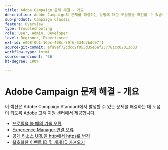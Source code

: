 ```yaml
---
title: Adobe Campaign 문제 해결 - 개요
description: Adobe Campaign의 문제를 해결하는 방법에 대한 도움말을 확인할 수 있습니다.
sub-product: Campaign Classic
feature: Overview
type: Troubleshooting
role: User, Admin, Developer
level: Beginner, Experienced
exl-id: e098f0b1-16ec-408c-89f6-634b7bde97f1
source-git-commit: efa9ef72cdcc2f955d35e6ef257781cc02013d03
workflow-type: tm+mt
source-wordcount: '66'
ht-degree: 100%

---
```


# Adobe Campaign 문제 해결 - 개요

이 섹션은 Adobe Campaign Standard에서 발생할 수 있는 문제를 해결하는 데 도움이 되도록 Adobe 고객 지원 센터에서 제공합니다.

* [프로필을 볼 때의 기술 오류](/help/troubleshoot/technical-error-while-viewing-profile.md)
* [Experience Manager 연결 오류](/help/troubleshoot/error-aem-connection.md)
* [공개 리소스 URL을 http에서 https로 변경](/help/troubleshoot/change-public-resource-url.md)
* [복호화한 이벤트 ID 및 게재 ID 가져오기](/help/troubleshoot/decrypted-eventid-and-deliveryid.md)


